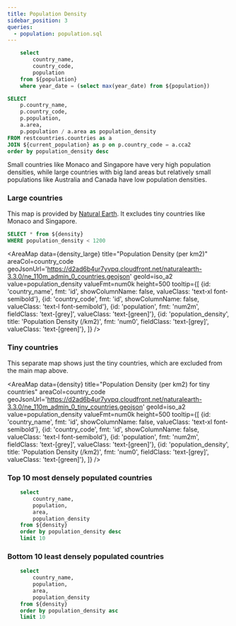 ```yaml
---
title: Population Density
sidebar_position: 3
queries:
  - population: population.sql
---
```


```sql current_population
    select 
        country_name,
        country_code,
        population
    from ${population}
    where year_date = (select max(year_date) from ${population})
```

```sql density
SELECT
    p.country_name,
    p.country_code,
    p.population,
    a.area,
    p.population / a.area as population_density
FROM restcountries.countries as a
JOIN ${current_population} as p on p.country_code = a.cca2
order by population_density desc
```

Small countries like Monaco and Singapore have very high population densities, while large countries with big land areas but relatively small populations like Australia and Canada have low population densities.

### Large countries

This map is provided by [Natural Earth](https://www.naturalearthdata.com/). It excludes tiny countries like Monaco and Singapore.

```sql density_large
SELECT * from ${density}
WHERE population_density < 1200
```

<AreaMap 
    data={density_large} 
    title="Population Density (per km2)"
    areaCol=country_code
    geoJsonUrl='https://d2ad6b4ur7yvpq.cloudfront.net/naturalearth-3.3.0/ne_110m_admin_0_countries.geojson'
    geoId=iso_a2
    value=population_density
    valueFmt=num0k
    height=500
    tooltip={[
        {id: 'country_name', fmt: 'id', showColumnName: false, valueClass: 'text-xl font-semibold'},
        {id: 'country_code', fmt: 'id', showColumnName: false, valueClass: 'text-l font-semibold'},
        {id: 'population', fmt: 'num2m', fieldClass: 'text-[grey]', valueClass: 'text-[green]'},
        {id: 'population_density', title: 'Population Density (/km2)', fmt: 'num0', fieldClass: 'text-[grey]', valueClass: 'text-[green]'},
    ]}
/>

### Tiny countries

This separate map shows just the tiny countries, which are excluded from the main map above.

<AreaMap 
    data={density} 
    title="Population Density (per km2) for tiny countries"
    areaCol=country_code
    geoJsonUrl='https://d2ad6b4ur7yvpq.cloudfront.net/naturalearth-3.3.0/ne_110m_admin_0_tiny_countries.geojson'
    geoId=iso_a2
    value=population_density
    valueFmt=num0k
    height=500
    tooltip={[
        {id: 'country_name', fmt: 'id', showColumnName: false, valueClass: 'text-xl font-semibold'},
        {id: 'country_code', fmt: 'id', showColumnName: false, valueClass: 'text-l font-semibold'},
        {id: 'population', fmt: 'num2m', fieldClass: 'text-[grey]', valueClass: 'text-[green]'},
        {id: 'population_density', title: 'Population Density (/km2)', fmt: 'num0', fieldClass: 'text-[grey]', valueClass: 'text-[green]'},
    ]}
/>

### Top 10 most densely populated countries

```sql top10_density
    select 
        country_name,
        population,
        area,
        population_density
    from ${density}
    order by population_density desc
    limit 10
```

<BarChart
  x=country_name
  y=population_density
  data={top10_density}
  yAxisTitle="Population Density (people / km2)"
  xAxisTitle="Country"
  yAxisFormat="num0"
  height=400
  />

### Bottom 10 least densely populated countries

```sql bottom10_density
    select 
        country_name,
        population,
        area,
        population_density
    from ${density}
    order by population_density asc
    limit 10
```

<BarChart
  x=country_name
  y=population_density
  data={bottom10_density}
  yAxisTitle="Population Density (people / km2)"
  xAxisTitle="Country"
  yAxisFormat="num0"
  height=400
    />